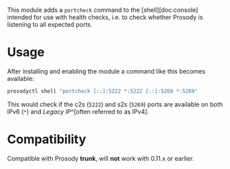 This module adds a `portcheck` command to the [shell][doc:console]
intended for use with health checks, i.e. to check whether Prosody is
listening to all expected ports.

# Usage

After installing and enabling the module a command like this becomes
available:

``` bash
prosodyctl shell "portcheck [::]:5222 *:5222 [::]:5269 *:5269"
```

This would check if the c2s (`5222`) and s2s (`5269`) ports are
available on both IPv6 (`*`) and *Legacy IP*^[often referred to as IPv4].

# Compatibility

Compatible with Prosody **trunk**, will **not** work with 0.11.x or
earlier.
